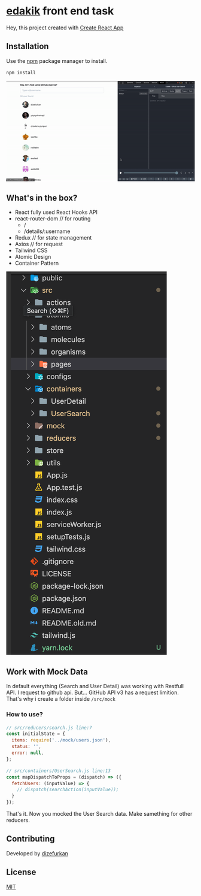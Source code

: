 # [edakik](https://www.linkedin.com/company/edakik) front end task

Hey, this project created with [Create React App](https://create-react-app.dev/)

## Installation

Use the [npm](https://npmjs.com/) package manager to install.

```bash
npm install
```

![Demo Gif](githubsearch.gif)

## What's in the box?
- React fully used React Hooks API
- react-router-dom // for routing
  - /
  - /details/:username
- Redux // for state management
- Axios // for request
- Tailwind CSS
- Atomic Design
- Container Pattern

![File, Folder Structure](file-folder-structure.png)

## Work with Mock Data
In default everything (Search and User Detail) was working with Restfull API. I request to github api. But... GitHub API v3 has a request limition. That's why i create a folder inside `/src/mock`

### How to use?
```javascript
// src/reducers/search.js line:7
const initialState = {
  items: require('../mock/users.json'),
  status: '',
  error: null,
};
```

```javascript
// src/containers/UserSearch.js line:13
const mapDispatchToProps = (dispatch) => ({
  fetchUsers: (inputValue) => {
    // dispatch(searchAction(inputValue));
  }
});
```
That's it. Now you mocked the User Search data.
Make samething for other reducers.

## Contributing
Developed by [dizefurkan](https://github.com/dizefurkan)


## License
[MIT](https://choosealicense.com/licenses/mit/)
